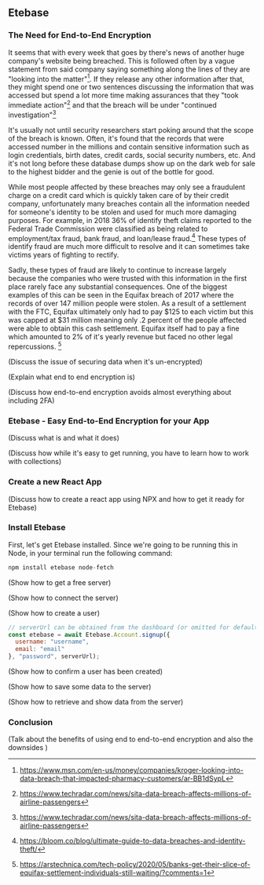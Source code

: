 ## Etebase
### The Need for End-to-End Encryption

It seems that with every week that goes by there's news of another huge company's website being breached. This is followed often by a vague statement from said company saying something along the lines of they are "looking into the matter"[^1]. If they release any other information after that, they might spend one or two sentences discussing the information that was accessed but spend a lot more time making assurances that they "took immediate action"[^2] and that the breach will be under "continued investigation"[^2]

It's usually not until security researchers start poking around that the scope of the breach is known. Often, it's found that the records that were accessed number in the millions and contain sensitive information such as login credentials, birth dates, credit cards, social security numbers, etc. And it's not long before these database dumps show up on the dark web for sale to the highest bidder and the genie is out of the bottle for good.

While most people affected by these breaches may only see a fraudulent charge on a credit card which is quickly taken care of by their credit company, unfortunately many breaches contain all the information needed for someone's identity to be stolen and used for much more damaging purposes. For example, in 2018 36% of identify theft claims reported to the Federal Trade Commission were classified as being related to employment/tax fraud, bank fraud, and loan/lease fraud.[^3] These types of identify fraud are much more difficult to resolve and it can sometimes take victims years of fighting to rectify.

Sadly, these types of fraud are likely to continue to increase largely because the companies who were trusted with this information in the first place rarely face any substantial consequences. One of the biggest examples of this can be seen in the Equifax breach of 2017 where the records of over 147 million people were stolen. 
As a result of a settlement with the FTC, Equifax ultimately only had to pay $125 to each victim but this was capped at $31 million meaning only .2 percent of the people affected were able to obtain this cash settlement. Equifax itself had to pay a fine which amounted to 2% of it's yearly revenue but faced no other legal repercussions. [^4]

(Discuss the issue of securing data when it's un-encrypted)

(Explain what end to end encryption is)

(Discuss how end-to-end encryption avoids almost everything about including 2FA)

### Etebase - Easy End-to-End Encryption for your App

(Discuss what is and what it does)

(Discuss how while it's easy to get running, you have to learn how to work with collections)

### Create a new React App

(Discuss how to create a react app using NPX and how to get it ready for Etebase)

### Install Etebase

First, let's get Etebase installed. Since we're going to be running this in Node, in your terminal run the following command:

``` javascript
npm install etebase node-fetch
```

(Show how to get a free server)

(Show how to connect the server)

(Show how to create a user)

``` javascript
// serverUrl can be obtained from the dashboard (or omitted for default)
const etebase = await Etebase.Account.signup({
  username: "username",
  email: "email"
}, "password", serverUrl);

```

(Show how to confirm a user has been created)

(Show how to save some data to the server)

(Show how to retrieve and show data from the server)

### Conclusion
(Talk about the benefits of using end to end-to-end encryption and also the downsides )

[^1]: https://www.msn.com/en-us/money/companies/kroger-looking-into-data-breach-that-impacted-pharmacy-customers/ar-BB1dSypL
[^2]: https://www.techradar.com/news/sita-data-breach-affects-millions-of-airline-passengers
[^3]: https://bloom.co/blog/ultimate-guide-to-data-breaches-and-identity-theft/
[^4]: https://arstechnica.com/tech-policy/2020/05/banks-get-their-slice-of-equifax-settlement-individuals-still-waiting/?comments=1
